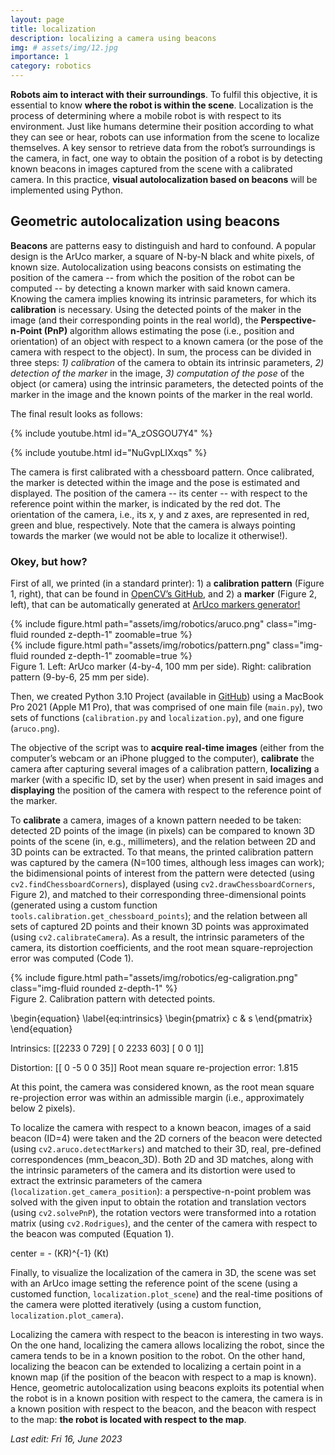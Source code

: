 ```yaml
---
layout: page
title: localization
description: localizing a camera using beacons
img: # assets/img/12.jpg
importance: 1
category: robotics
---
```


**Robots aim to interact with their surroundings**. To fulfil this objective, it is essential to know **where the robot is within the scene**. 
Localization is the process of determining where a mobile robot is with respect to its environment. Just like humans determine their 
position according to what they can see or hear, robots can use information from the scene to localize themselves. A key sensor to 
retrieve data from the robot’s surroundings is the camera, in fact, one way to obtain the position of a robot is by detecting known 
beacons in images captured from the scene with a calibrated camera. In this practice, **visual autolocalization based on beacons** will be 
implemented using Python.


## Geometric autolocalization using beacons

**Beacons** are patterns easy to distinguish and hard to confound. A popular design is the ArUco marker, a square of N-by-N black and white 
pixels, of known size. Autolocalization using beacons consists on estimating the position of the camera  -- from which the position of 
the robot can be computed -- by detecting a known marker with said known camera. Knowing the camera implies knowing its intrinsic parameters,
for which its **calibration** is necessary. Using the detected points of the maker in the image (and their corresponding points in the real 
world), the **Perspective-n-Point (PnP)** algorithm allows estimating the pose (i.e., position and orientation) of an object with respect to a 
known camera (or the pose of the camera with respect to the object). In sum, the process can be divided in three steps: *1) calibration* of 
the camera to obtain its intrinsic parameters, *2) detection of the marker* in the image, *3) computation of the pose* of the object (or camera) 
using the intrinsic parameters, the detected points of the marker in the image and the known points of the marker in the real world.

The final result looks as follows:

{% include youtube.html id="A_zOSGOU7Y4" %}

{% include youtube.html id="NuGvpLIXxqs" %}

The camera is first calibrated with a chessboard pattern. Once calibrated, the marker is detected within the image and the pose is estimated and
displayed. The position of the camera -- its center -- with respect to the reference point within the marker, is indicated by the red dot. The orientation
of the camera, i.e., its x, y and z axes, are represented in red, green and blue, respectively. Note that the camera is always pointing towards the 
marker (we would not be able to localize it otherwise!).


### Okey, but how?

First of all, we printed (in a standard printer): 1) a **calibration pattern** (Figure 1, right), that can be found in [OpenCV’s 
GitHub](https://github.com/opencv/opencv/blob/4.x/doc/pattern.png), and 2) a **marker** (Figure 2, left), that can be automatically generated at 
[ArUco markers generator!](https://chev.me/arucogen/)

<div class="row mt-3">
    <div class="col-sm mt-3 mt-md-0">
        {% include figure.html path="assets/img/robotics/aruco.png" class="img-fluid rounded z-depth-1" zoomable=true %}
    </div>
    <div class="col-sm mt-3 mt-md-0">
        {% include figure.html path="assets/img/robotics/pattern.png" class="img-fluid rounded z-depth-1" zoomable=true %}
    </div>
</div>
<div class="caption">
    Figure 1. Left: ArUco marker (4-by-4, 100 mm per side). Right: calibration pattern (9-by-6, 25 mm per side).
</div>

Then, we created Python 3.10 Project (available in [GitHub](https://github.com/blancadelgadobonet/robotics.git)) using a MacBook Pro 2021 (Apple M1 Pro), that was comprised of one main file (`main.py`), 
two sets of functions (`calibration.py` and `localization.py`), and one figure (`aruco.png`).

The objective of the script was to **acquire real-time images** (either from the computer’s webcam or an iPhone plugged to the computer), 
**calibrate** the camera after capturing several images of a calibration pattern, **localizing** a marker (with a specific ID, set by the user) when 
present in said images and **displaying** the position of the camera with respect to the reference point of the marker. 

To **calibrate** a camera, images of a known pattern needed to be taken: detected 2D points of the image (in pixels) can be compared to known 3D 
points of the scene (in, e.g., millimeters), and the relation between 2D and 3D points can be extracted. To that means, the printed calibration 
pattern was captured by the camera (N=100 times, although less images can work); the bidimensional points of interest from the pattern were 
detected (using `cv2.findChessboardCorners`), displayed (using `cv2.drawChessboardCorners`, Figure 2), and matched to their corresponding 
three-dimensional points (generated using a custom function `tools.calibration.get_chessboard_points`); and the relation between all sets of 
captured 2D points and their known 3D points was approximated (using `cv2.calibrateCamera`). As a result, the intrinsic parameters of the camera, 
its distortion coefficients, and the root mean square-reprojection error was computed (Code 1).

<div class="row mt-3">
    <div class="col-sm mt-3 mt-md-0">
        {% include figure.html path="assets/img/robotics/eg-caligration.png" class="img-fluid rounded z-depth-1" %}
    </div>
</div>

<div class="caption">
    Figure 2. Calibration pattern with detected points. 
</div>

\begin{equation}
\label{eq:intrinsics}
\begin{pmatrix} c & s \end{pmatrix} 
\end{equation}

Intrinsics:
 [[2233    0  729]
 [   0 2233  603]
 [   0    0    1]]

Distortion: [[ 0 -5  0  0 35]]
Root mean square re-projection error: 1.815

At this point, the camera was considered known, as the root mean square re-projection error was within an admissible margin (i.e., approximately 
below 2 pixels).

To localize the camera with respect to a known beacon, images of a said beacon (ID=4) were taken and the 2D corners of the beacon were detected 
(using `cv2.aruco.detectMarkers`) and matched to their 3D, real, pre-defined correspondences (mm_beacon_3D). Both 2D and 3D matches, along with the 
intrinsic parameters of the camera and its distortion were used to extract the extrinsic parameters of the camera (`localization.get_camera_position`): 
a perspective-n-point problem was solved with the given input to obtain the rotation and translation vectors (using `cv2.solvePnP`), the rotation 
vectors were transformed into a rotation matrix (using `cv2.Rodrigues`), and the center of the camera with respect to the beacon was computed (Equation 1).

center =  - (KR)^{-1} (Kt) 

Finally, to visualize the localization of the camera in 3D, the scene was set with an ArUco image setting the reference point of the scene (using a 
customed function, `localization.plot_scene`) and the real-time positions of the camera were plotted iteratively (using a custom function, 
`localization.plot_camera`).

Localizing the camera with respect to the beacon is interesting in two ways. On the one hand, localizing the camera allows localizing the robot, 
since the camera tends to be in a known position to the robot. On the other hand, localizing the beacon can be extended to localizing a certain point 
in a known map (if the position of the beacon with respect to a map is known). Hence, geometric autolocalization using beacons exploits its potential 
when the robot is in a known position with respect to the camera, the camera is in a known position with respect to the beacon, and the beacon with 
respect to the map: **the robot is located with respect to the map**.

*Last edit: Fri 16, June 2023*
